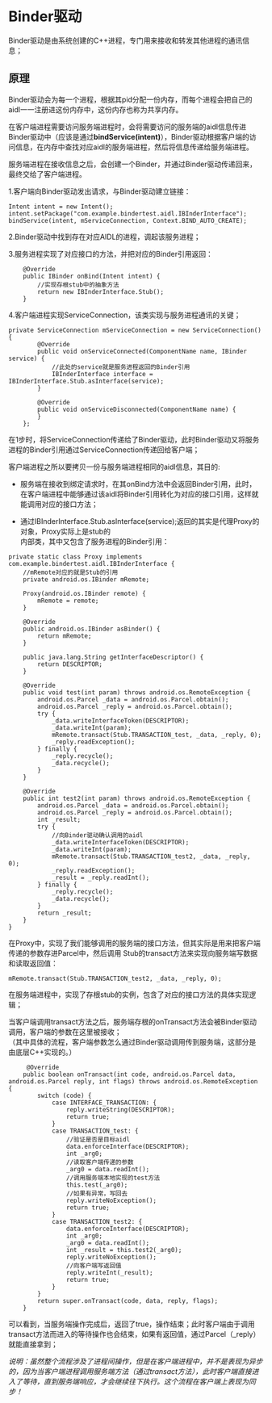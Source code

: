 # Binder驱动

Binder驱动是由系统创建的C++进程，专门用来接收和转发其他进程的通讯信息；

## 原理

Binder驱动会为每一个进程，根据其pid分配一份内存，而每个进程会把自己的aidl一一注册进这份内存中，这份内存也称为共享内存。

在客户端进程需要访问服务端进程时，会将需要访问的服务端的aidl信息传进Binder驱动中（应该是通过**bindService\(intent\)**），Binder驱动根据客户端的访问信息，在内存中查找对应aidl的服务端进程，然后将信息传递给服务端进程。

服务端进程在接收信息之后，会创建一个Binder，并通过Binder驱动传递回来，最终交给了客户端进程。

1.客户端向Binder驱动发出请求，与Binder驱动建立链接：

```
Intent intent = new Intent();
intent.setPackage("com.example.bindertest.aidl.IBInderInterface");
bindService(intent, mServiceConnection, Context.BIND_AUTO_CREATE);
```

2.Binder驱动中找到存在对应AIDL的进程，调起该服务进程；

3.服务进程实现了对应接口的方法，并把对应的Binder引用返回：

```
    @Override
    public IBinder onBind(Intent intent) {
        //实现存根stub中的抽象方法 
        return new IBInderInterface.Stub();
    }
```

4.客户端进程实现ServiceConnection，该类实现与服务进程通讯的关键；

```
private ServiceConnection mServiceConnection = new ServiceConnection() {
        @Override
        public void onServiceConnected(ComponentName name, IBinder service) {
            //此处的service就是服务进程返回的Binder引用
            IBInderInterface interface = IBInderInterface.Stub.asInterface(service);
        }

        @Override
        public void onServiceDisconnected(ComponentName name) {
        }
    };
```

在1步时，将ServiceConnection传递给了Binder驱动，此时Binder驱动又将服务进程的Binder引用通过ServiceConnection传递回给客户端；

客户端进程之所以要拷贝一份与服务端进程相同的aidl信息，其目的:

* 服务端在接收到绑定请求时，在其onBind方法中会返回Binder引用，此时，在客户端进程中能够通过该aidl将Binder引用转化为对应的接口引用，这样就能调用对应的接口方法；

* 通过IBInderInterface.Stub.asInterface\(service\);返回的其实是代理Proxy的对象，Proxy实际上是stub的  
  内部类，其中又包含了服务进程的Binder引用：

```
private static class Proxy implements com.example.bindertest.aidl.IBInderInterface {
    //mRemote对应的就是Stub的引用
    private android.os.IBinder mRemote;

    Proxy(android.os.IBinder remote) {
        mRemote = remote;
    }

    @Override
    public android.os.IBinder asBinder() {
        return mRemote;
    }

    public java.lang.String getInterfaceDescriptor() {
        return DESCRIPTOR;
    }

    @Override
    public void test(int param) throws android.os.RemoteException {
        android.os.Parcel _data = android.os.Parcel.obtain();
        android.os.Parcel _reply = android.os.Parcel.obtain();
        try {
            _data.writeInterfaceToken(DESCRIPTOR);
            _data.writeInt(param);
            mRemote.transact(Stub.TRANSACTION_test, _data, _reply, 0);
            _reply.readException();
        } finally {
            _reply.recycle();
            _data.recycle();
        }
    }

    @Override
    public int test2(int param) throws android.os.RemoteException {
        android.os.Parcel _data = android.os.Parcel.obtain();
        android.os.Parcel _reply = android.os.Parcel.obtain();
        int _result;
        try {
            //向Binder驱动确认调用的aidl
            _data.writeInterfaceToken(DESCRIPTOR);
            _data.writeInt(param);
            mRemote.transact(Stub.TRANSACTION_test2, _data, _reply, 0);
            _reply.readException();
            _result = _reply.readInt();
        } finally {
            _reply.recycle();
            _data.recycle();
        }
        return _result;
    }
}
```

在Proxy中，实现了我们能够调用的服务端的接口方法，但其实际是用来把客户端传递的参数存进Parcel中，然后调用  Stub的transact方法来实现向服务端写数据和读取返回值：

```
mRemote.transact(Stub.TRANSACTION_test2, _data, _reply, 0);
```

在服务端进程中，实现了存根stub的实例，包含了对应的接口方法的具体实现逻辑；

当客户端调用transact方法之后，服务端存根的onTransact方法会被Binder驱动调用，客户端的参数在这里被接收；  
 （其中具体的流程，客户端参数怎么通过Binder驱动调用传到服务端，这部分是由底层C++实现的。）

```
     @Override
    public boolean onTransact(int code, android.os.Parcel data, android.os.Parcel reply, int flags) throws android.os.RemoteException {
        switch (code) {
            case INTERFACE_TRANSACTION: {
                reply.writeString(DESCRIPTOR);
                return true;
            }
            case TRANSACTION_test: {
                //验证是否是目标aidl
                data.enforceInterface(DESCRIPTOR);
                int _arg0;
                //读取客户端传递的参数
                _arg0 = data.readInt();
                //调用服务端本地实现的test方法
                this.test(_arg0);
                //如果有异常，写回去
                reply.writeNoException();
                return true;
            }
            case TRANSACTION_test2: {
                data.enforceInterface(DESCRIPTOR);
                int _arg0;
                _arg0 = data.readInt();
                int _result = this.test2(_arg0);
                reply.writeNoException();
                //向客户端写返回值
                reply.writeInt(_result);
                return true;
            }
        }
        return super.onTransact(code, data, reply, flags);
    }
```

可以看到，当服务端操作完成后，返回了true，操作结束；此时客户端由于调用transact方法而进入的等待操作也会结束，如果有返回值，通过Parcel（\_reply）就能直接拿到；

_说明：虽然整个流程涉及了进程间操作，但是在客户端进程中，并不是表现为异步的，因为当客户端进程调用服务端方法（通过transact方法），此时客户端直接进入了等待，直到服务端响应，才会继续往下执行。这个流程在客户端上表现为同步！_

